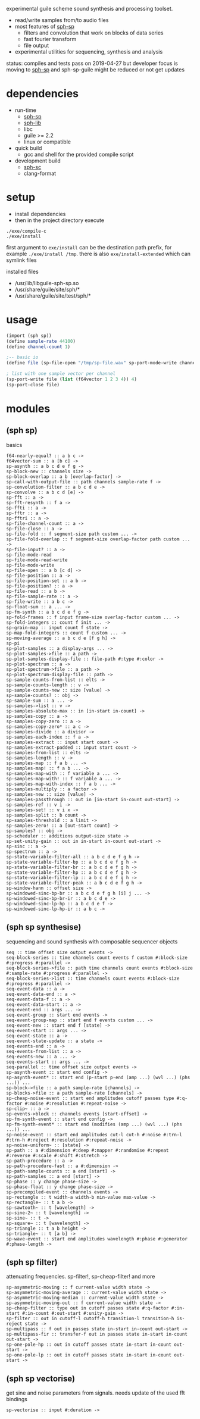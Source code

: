 experimental guile scheme sound synthesis and processing toolset.

* read/write samples from/to audio files
* most features of [sph-sp](https://github.com/sph-mn/sph-sp)
  * filters and convolution that work on blocks of data series
  * fast fourier transform
  * file output
* experimental utilities for sequencing, synthesis and analysis

status: compiles and tests pass on 2019-04-27 but developer focus is moving to [sph-sp](https://github.com/sph-mn/sph-sp) and sph-sp-guile might be reduced or not get updates

# dependencies
* run-time
  * [sph-sp](https://github.com/sph-mn/sph-sp)
  * [sph-lib](https://github.com/sph-mn/sph-lib)
  * libc
  * guile >= 2.2
  * linux or compatible
* quick build
  * gcc and shell for the provided compile script
* development build
  * [sph-sc](https://github.com/sph-mn/sph-sc)
  * clang-format

# setup
* install dependencies
* then in the project directory execute

```
./exe/compile-c
./exe/install
```

first argument to `exe/install` can be the destination path prefix, for example `./exe/install /tmp`.
there is also `exe/install-extended` which can symlink files

installed files
* /usr/lib/libguile-sph-sp.so
* /usr/share/guile/site/sph/*
* /usr/share/guile/site/test/sph/*

# usage
```scheme
(import (sph sp))
(define sample-rate 44100)
(define channel-count 1)

;-- basic io
(define file (sp-file-open "/tmp/sp-file.wav" sp-port-mode-write channel-count sample-rate))

; list with one sample vector per channel
(sp-port-write file (list (f64vector 1 2 3 4)) 4)
(sp-port-close file)
```

# modules
## (sph sp)
basics
~~~
f64-nearly-equal? :: a b c ->
f64vector-sum :: a [b c] ->
sp-asynth :: a b c d e f g ->
sp-block-new :: channels size ->
sp-block-overlap :: a b [overlap-factor] ->
sp-call-with-output-file :: path channels sample-rate f ->
sp-convolution-filter :: a b c d e ->
sp-convolve :: a b c d [e] ->
sp-fft :: a ->
sp-fft-resynth :: f a ->
sp-ffti :: a ->
sp-fftr :: a ->
sp-fftri :: a ->
sp-file-channel-count :: a ->
sp-file-close :: a ->
sp-file-fold :: f segment-size path custom ... ->
sp-file-fold-overlap :: f segment-size overlap-factor path custom ... ->
sp-file-input? :: a ->
sp-file-mode-read
sp-file-mode-read-write
sp-file-mode-write
sp-file-open :: a b [c d] ->
sp-file-position :: a ->
sp-file-position-set :: a b ->
sp-file-position? :: a ->
sp-file-read :: a b ->
sp-file-sample-rate :: a ->
sp-file-write :: a b c ->
sp-float-sum :: a ... ->
sp-fm-synth :: a b c d e f g ->
sp-fold-frames :: f input frame-size overlap-factor custom ... ->
sp-fold-integers :: count f init ... ->
sp-grain-map :: input count f state ->
sp-map-fold-integers :: count f custom ... ->
sp-moving-average :: a b c d e [f g h] ->
sp-pi
sp-plot-samples :: a display-args ... ->
sp-plot-samples->file :: a path ->
sp-plot-samples-display-file :: file-path #:type #:color ->
sp-plot-spectrum :: a ->
sp-plot-spectrum->file :: a path ->
sp-plot-spectrum-display-file :: path ->
sp-sample-counts-from-list :: elts ->
sp-sample-counts-length :: v ->
sp-sample-counts-new :: size [value] ->
sp-sample-counts? :: obj ->
sp-sample-sum :: a ... ->
sp-samples->list :: v ->
sp-samples-absolute-max :: in [in-start in-count] ->
sp-samples-copy :: a ->
sp-samples-copy-zero :: a ->
sp-samples-copy-zero* :: a c ->
sp-samples-divide :: a divisor ->
sp-samples-each-index :: f a ->
sp-samples-extract :: input start count ->
sp-samples-extract-padded :: input start count ->
sp-samples-from-list :: elts ->
sp-samples-length :: v ->
sp-samples-map :: f a b ... ->
sp-samples-map! :: f a b ... ->
sp-samples-map-with :: f variable a ... ->
sp-samples-map-with! :: f variable a ... ->
sp-samples-map-with-index :: f a b ... ->
sp-samples-multiply :: a factor ->
sp-samples-new :: size [value] ->
sp-samples-passthrough :: out in [in-start in-count out-start] ->
sp-samples-ref :: v i ->
sp-samples-set! :: v i x ->
sp-samples-split :: b count ->
sp-samples-threshold :: a limit ->
sp-samples-zero! :: a [out-start count] ->
sp-samples? :: obj ->
sp-scheduler :: additions output-size state ->
sp-set-unity-gain :: out in in-start in-count out-start ->
sp-sinc :: a ->
sp-spectrum :: a ->
sp-state-variable-filter-all :: a b c d e f g h ->
sp-state-variable-filter-bp :: a b c d e f g h ->
sp-state-variable-filter-br :: a b c d e f g h ->
sp-state-variable-filter-hp :: a b c d e f g h ->
sp-state-variable-filter-lp :: a b c d e f g h ->
sp-state-variable-filter-peak :: a b c d e f g h ->
sp-window-hann :: offset size ->
sp-windowed-sinc-bp-br :: a b c d e f g h [i] j ... ->
sp-windowed-sinc-bp-br-ir :: a b c d e ->
sp-windowed-sinc-lp-hp :: a b c d e f ->
sp-windowed-sinc-lp-hp-ir :: a b c ->
~~~

## (sph sp synthesise)
sequencing and sound synthesis with composable sequencer objects
~~~
seq :: time offset size output events ->
seq-block-series :: time channels count events f custom #:block-size #:progress #:parallel ->
seq-block-series->file :: path time channels count events #:block-size #:sample-rate #:progress #:parallel ->
seq-block-series->list :: time channels count events #:block-size #:progress #:parallel ->
seq-event-data :: a ->
seq-event-data-end :: a ->
seq-event-data-f :: a ->
seq-event-data-start :: a ->
seq-event-end :: args ... ->
seq-event-group :: start end events ->
seq-event-group-map :: start end f events custom ... ->
seq-event-new :: start end f [state] ->
seq-event-start :: args ... ->
seq-event-state :: a ->
seq-event-state-update :: a state ->
seq-events-end :: a ->
seq-events-from-list :: a ->
seq-events-new :: a ... ->
seq-events-start :: args ... ->
seq-parallel :: time offset size output events ->
sp-asynth-event :: start end config ->
sp-asynth-event* :: start end (p-start p-end (amp ...) (wvl ...) (phs ...)) ...
sp-block->file :: a path sample-rate [channels] ->
sp-blocks->file :: a path sample-rate [channels] ->
sp-cheap-noise-event :: start end amplitudes cutoff passes type #:q-factor #:noise #:resolution #:repeat-noise ->
sp-clip~ :: a ->
sp-events->block :: channels events [start-offset] ->
sp-fm-synth-event :: start end config ->
sp-fm-synth-event* :: start end (modifies (amp ...) (wvl ...) (phs ...)) ...
sp-noise-event :: start end amplitudes cut-l cut-h #:noise #:trn-l #:trn-h #:reject #:resolution #:repeat-noise ->
sp-noise-uniform~ :: [state] ->
sp-path :: a #:dimension #:deep #:mapper #:randomise #:repeat #:reverse #:scale #:shift #:stretch ->
sp-path-procedure :: a ->
sp-path-procedure-fast :: a #:dimension ->
sp-path-sample-counts :: a end [start] ->
sp-path-samples :: a end [start] ->
sp-phase :: y change phase-size ->
sp-phase-float :: y change phase-size ->
sp-precompiled-event :: channels events ->
sp-rectangle :: t width-a width-b min-value max-value ->
sp-rectangle~ :: t a b ->
sp-sawtooth~ :: t [wavelength] ->
sp-sine-2~ :: t [wavelength] ->
sp-sine~ :: t ->
sp-square~ :: t [wavelength] ->
sp-triangle :: t a b height ->
sp-triangle~ :: t [a b] ->
sp-wave-event :: start end amplitudes wavelength #:phase #:generator #:phase-length ->
~~~

## (sph sp filter)
attenuating frequencies. sp-filter!, sp-cheap-filter! and more
~~~
sp-asymmetric-moving :: f current-value width state ->
sp-asymmetric-moving-average :: current-value width state ->
sp-asymmetric-moving-median :: current-value width state ->
sp-asymmetric-moving-out :: f current-value width state ->
sp-cheap-filter :: type out in cutoff passes state #:q-factor #:in-start #:in-count #:out-start #:unity-gain ->
sp-filter :: out in cutoff-l cutoff-h transition-l transition-h is-reject state ->
sp-multipass :: f out in passes state in-start in-count out-start ->
sp-multipass-fir :: transfer-f out in passes state in-start in-count out-start ->
sp-one-pole-hp :: out in cutoff passes state in-start in-count out-start ->
sp-one-pole-lp :: out in cutoff passes state in-start in-count out-start ->
~~~

## (sph sp vectorise)
get sine and noise parameters from signals. needs update of the used fft bindings
~~~
sp-vectorise :: input #:duration ->
~~~
